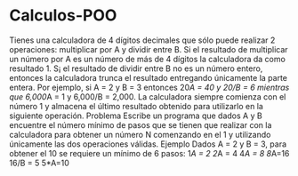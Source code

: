 Calculos-POO
============

Tienes una calculadora de 4 dígitos decimales que sólo puede realizar 2 operaciones: multiplicar por A y dividir entre B. Si el resultado de multiplicar un número por A es un número de más de 4 dígitos la calculadora da como resultado 1. S¡ el resultado de dividir entre B no es un número entero, entonces la calculadora trunca el resultado entregando únicamente la parte entera. Por ejemplo, si A = 2 y B = 3 entonces 20*A = 40 y 20/B = 6 mientras que 6,000*A = 1 y 6,000/B = 2,000. La calculadora siempre comienza con el número 1 y almacena el último resultado obtenido para utilizarlo en la siguiente operación. Problema Escribe un programa que dados A y B encuentre el número mínimo de pasos que se tienen que realizar con la calculadora para obtener un número N comenzando en el 1 y utilizando únicamente las dos operaciones válidas. Ejemplo Dados A = 2 y B = 3, para obtener el 10 se requiere un mínimo de 6 pasos: 1*A = 2 2*A = 4 4*A = 8 8*A=16 16/B = 5 5*A=10
